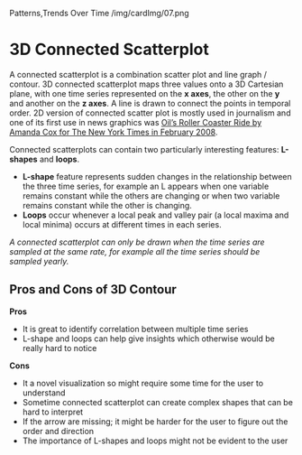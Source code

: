 Patterns,Trends Over Time
/img/cardImg/07.png
# 3D Connected Scatterplot

A connected scatterplot is a combination scatter plot and line graph / contour. 3D connected scatterplot  maps three values onto a 3D Cartesian plane, with one time
series represented on the __x axes__, the other on the __y__ and another on the __z axes__. A line is drawn to connect the points in temporal order. 2D version of connected scatter plot is mostly used in journalism and one of its first use in news graphics was [Oil’s Roller Coaster Ride by Amanda Cox for The New York Times in February 2008](http://www.nytimes.com/interactive/2008/02/19/business/20080220_CENTURY_GRAPHIC.html?src=tp).

Connected scatterplots can contain two particularly interesting features: __L-shapes__ and __loops__.
* __L-shape__ feature represents sudden changes in the relationship between the three time series, for example an L appears when one variable remains constant while the others are changing or when two variable remains constant while the other is changing.
* __Loops__ occur whenever a local peak and valley pair (a local maxima and local minima) occurs at different times in each series.

_A connected scatterplot can only be drawn when the time series are sampled at the same rate, for example all the time series should be sampled yearly._

## Pros and Cons of 3D Contour

__Pros__
* It is great to identify correlation between multiple time series
* L-shape and loops can help give insights which otherwise would be really hard to notice

__Cons__
* It a novel visualization so might require some time for the user to understand
* Sometime connected scatterplot can create complex shapes that can be hard to interpret
* If the arrow are missing; it might be harder for the user to figure out the order and direction
* The importance of L-shapes and loops might not be evident to the user